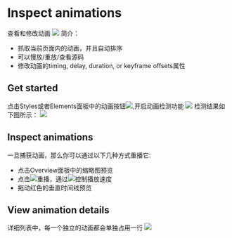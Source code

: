 # Inspect animations
查看和修改动画
![](https://developers.google.com/web/tools/chrome-devtools/inspect-styles/imgs/animation-inspector.png)
简介：
+ 抓取当前页面内的动画，并且自动排序
+ 可以慢放/重放/查看源码
+ 修改动画的timing, delay, duration, or keyframe offsets属性

## Get started
点击Styles或者Elements面板中的动画按钮![](https://developers.google.com/web/tools/chrome-devtools/inspect-styles/imgs/animations-button.png),开启动画检测功能
![](https://developers.google.com/web/tools/chrome-devtools/inspect-styles/imgs/empty-ai.png)
检测结果如下图所示：
![](https://developers.google.com/web/tools/chrome-devtools/inspect-styles/imgs/annotated-animation-inspector.png)

## Inspect animations
一旦捕获动画，那么你可以通过以下几种方式重播它:
+ 点击Overview面板中的缩略图预览
+ 点击![](https://developers.google.com/web/tools/chrome-devtools/inspect-styles/imgs/replay-button.png)重播，通过![](https://developers.google.com/web/tools/chrome-devtools/inspect-styles/imgs/animation-speed-buttons.png)控制播放速度
+ 拖动红色的垂直时间线预览

## View animation details
详细列表中，每一个独立的动画都会单独占用一行
![](https://developers.google.com/web/tools/chrome-devtools/inspect-styles/imgs/animation-group-details.png)

